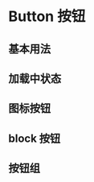 # Button 按钮


## 基本用法

<Common-Democode title="" description="按钮有四种类型：主按钮、次按钮、虚线按钮、危险按钮。主按钮在同一个操作区域最多出现一次。">
  <button-type-demo />
  <highlight-code slot="codeText" lang="vue">
    <template>
      <div>
        <a-button type="primary">Primary</a-button>
        <a-button>Default</a-button>
        <a-button type="dashed">Dashed</a-button>
        <a-button type="danger">Danger</a-button>
      </div>
    </template>
  </highlight-code>
</Common-Democode>


## 加载中状态

<Common-Democode title="" description="">
  <button-loading-demo />
  <highlight-code slot="codeText" lang="vue">
    <template>
      <div>
        <a-button :loading="loading" @click="loading = !loading">加载中</a-button>
      </div>
    </template>
    <script>
    export default {
      data () {
        return {
          loading: false
        }
      }
    };
    </script>
  </highlight-code>
</Common-Democode>


## 图标按钮

<Common-Democode title="" description="">
  <button-icon-demo />
  <highlight-code slot="codeText" lang="vue">
    <template>
      <div>
        <a-button type="primary" icon="home">Home</a-button>
        <a-button icon="setting">Setting</a-button>
        <a-button icon="download">Download</a-button>
        <a-button icon="upload">Upload</a-button>
      </div>
    </template>
  </highlight-code>
</Common-Democode>


## block 按钮

<Common-Democode title="" description="block属性将使按钮适合其父宽度。">
  <button-block-demo />
  <highlight-code slot="codeText" lang="vue">
    <template>
      <div>
        <a-button block type="primary">Primary</a-button>
        <a-button block>Default</a-button>
        <a-button block type="dashed">Dashed</a-button>
        <a-button block type="danger">Danger</a-button>
      </div>
    </template>
  </highlight-code>
</Common-Democode>


## 按钮组

<Common-Democode title="" description="">
  <button-group-demo />
  <highlight-code slot="codeText" lang="vue">
    <template>
      <div>
        <a-button-group>
          <a-button>Cancel</a-button>
          <a-button type="primary">OK</a-button>
        </a-button-group>
        <a-button-group>
          <a-button disabled>L</a-button>
          <a-button disabled>M</a-button>
          <a-button disabled>R</a-button>
        </a-button-group>
        <a-button-group>
          <a-button type="primary">L</a-button>
          <a-button>M</a-button>
          <a-button>M</a-button>
          <a-button type="dashed">R</a-button>
        </a-button-group>
        
        <h4>With Icon</h4>
        <a-button-group>
          <a-button type="primary">
            <a-icon type="left" />Go back
          </a-button>
          <a-button type="primary">
            Go forward<a-icon type="right" />
          </a-button>
        </a-button-group>
        <a-button-group>
          <a-button type="primary" icon="home" />
          <a-button type="primary" icon="setting" />
        </a-button-group>
      </div>
    </template>
  </highlight-code>
</Common-Democode>
